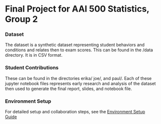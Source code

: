 # Final Project for AAI 500 Statistics, Group 2

### Dataset
The dataset is a synthetic dataset representing student behaviors and conditions and relates then to exam scores.  This can be found in the /data directory.  It is in CSV format.

### Student Contributions
These can be found in the directories erika/ joe/, and paul/.  Each of these jupyter notebook files represents early research and analysis of the dataset then used to generate the final report, slides, and notebook file.

### Environment Setup
For detailed setup and collaboration steps, see the [Environment Setup Guide](./EnvironmentSetup.md)
